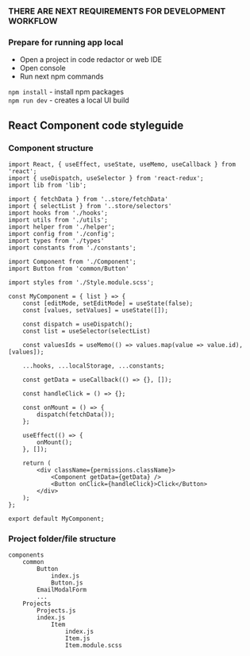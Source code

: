 ### <b>THERE ARE NEXT REQUIREMENTS FOR DEVELOPMENT WORKFLOW</b>

### Prepare for running app local

* Open a project in code redactor or web IDE<br />
* Open console<br />
* Run next npm commands<br />

`npm install` - install npm packages<br />
`npm run dev` - creates a local UI build

## React Component code styleguide

### Component structure

    import React, { useEffect, useState, useMemo, useCallback } from 'react';
    import { useDispatch, useSelector } from 'react-redux';
    import lib from 'lib';
    
    import { fetchData } from '..store/fetchData'
    import { selectList } from '..store/selectors'
    import hooks from './hooks';
    import utils from './utils';
    import helper from './helper';
    import config from './config';
    import types from './types'
    import constants from './constants';

    import Component from './Component';
    import Button from 'common/Button'

    import styles from './Style.module.scss';

    const MyComponent = { list } => {
        const [editMode, setEditMode] = useState(false);
        const [values, setValues] = useState([]);

        const dispatch = useDispatch();
        const list = useSelector(selectList)

        const valuesIds = useMemo(() => values.map(value => value.id), [values]);

        ...hooks, ...localStorage, ...constants;

        const getData = useCallback(() => {}, []);
        
        const handleClick = () => {};
        
        const onMount = () => {
            dispatch(fetchData());
        };
        
        useEffect(() => {
            onMount();
        }, []);
        
        return (
            <div className={permissions.className}>
                <Component getData={getData} />
                <Button onClick={handleClick}>Click</Button>
            </div>
        );
    };

    export default MyComponent;

### Project folder/file structure

    components
        common
            Button
                index.js
                Button.js
            EmailModalForm
            ...
        Projects
            Projects.js
            index.js
                Item
                    index.js
                    Item.js
                    Item.module.scss
           